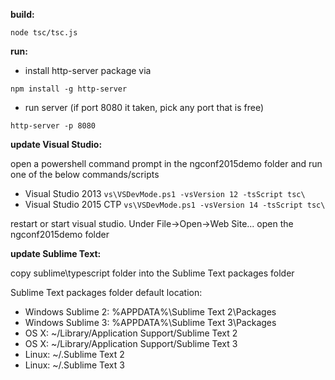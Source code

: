 **build:**
```
node tsc/tsc.js
```

**run:**
- install http-server package via
 ```
 npm install -g http-server 
 ```
- run server (if port 8080 it taken, pick any port that is free)
 ```
 http-server -p 8080
 ```

**update Visual Studio:**

open a powershell command prompt in the ngconf2015demo folder and run one of the below commands/scripts
- Visual Studio 2013 `vs\VSDevMode.ps1 -vsVersion 12 -tsScript tsc\`
- Visual Studio 2015 CTP `vs\VSDevMode.ps1 -vsVersion 14 -tsScript tsc\`

restart or start visual studio. Under File->Open->Web Site... open the ngconf2015demo folder

**update Sublime Text:**

copy sublime\typescript folder into the Sublime Text packages folder

Sublime Text packages folder default location:

-	Windows Sublime 2: %APPDATA%\Sublime Text 2\Packages
-	Windows Sublime 3: %APPDATA%\Sublime Text 3\Packages
-	OS X: ~/Library/Application Support/Sublime Text 2
-	OS X: ~/Library/Application Support/Sublime Text 3
-	Linux: ~/.Sublime Text 2
-	Linux: ~/.Sublime Text 3
